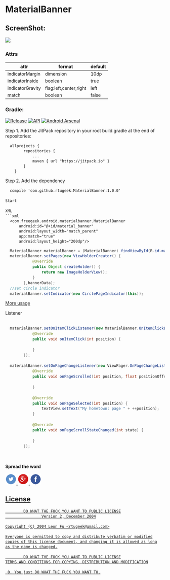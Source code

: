 # MaterialBanner

## ScreenShot:
![](https://github.com/rtugeek/MaterialBanner/blob/master/screenshot/GIF.gif)

### Attrs
|attr|format|default|
|---|---|---|
|indicatorMargin|dimension|10dp|
|indicatorInside|boolean|true|
|indicatorGravity|flag:left,center,right|left|
|match|boolean|false|


### Gradle:
[![Release](https://jitpack.io/v/rtugeek/materialbanner.svg)](https://jitpack.io/#rtugeek/materialbanner) [![API](https://img.shields.io/badge/API-8%2B-brightgreen.svg?style=flat)](https://android-arsenal.com/api?level=8) [![Android Arsenal](https://img.shields.io/badge/Android%20Arsenal-MaterialBanner-green.svg?style=true)](https://android-arsenal.com/details/1/3118)

Step 1. Add the JitPack repository in your root build.gradle at the end of repositories:
```
  allprojects {
		repositories {
			...
			maven { url "https://jitpack.io" }
		}
	}
```
Step 2. Add the dependency
```
  compile 'com.github.rtugeek:MaterialBanner:1.0.0'

Start

XML
```xml
  <com.freegeek.android.materialbanner.MaterialBanner
      android:id="@+id/material_banner"
      android:layout_width="match_parent"
      app:match="true"
      android:layout_height="200dp"/>
```

```java
  MaterialBanner materialBanner = (MaterialBanner) findViewById(R.id.material_banner);
  materialBanner.setPages(new ViewHolderCreator() {
            @Override
            public Object createHolder() {
                return new ImageHolderView();
            }
        },bannerData);
  //set circle indicator
  materialBanner.setIndicator(new CirclePageIndicator(this));
```
[More usage](https://github.com/rtugeek/MaterialBanner/blob/master/app/src/main/java/com/freegeek/android/materialbanner/demo/MainActivity.java)

Listener
```java
  
  materialBanner.setOnItemClickListener(new MaterialBanner.OnItemClickListener() {
            @Override
            public void onItemClick(int position) {
                
            }
        });
  
  materialBanner.setOnPageChangeListener(new ViewPager.OnPageChangeListener() {
            @Override
            public void onPageScrolled(int position, float positionOffset, int positionOffsetPixels) {

            }

            @Override
            public void onPageSelected(int position) {
                textView.setText("My hometown: page " + ++position);
            }

            @Override
            public void onPageScrollStateChanged(int state) {

            }
        });
        
        
```


**Spread the word**

<a href="https://twitter.com/intent/tweet?text=Check%20out%20the%MaterialBanner%20library%20on%20Github:%20https://github.com/rtugeek/MaterialBanner/" target="_blank" title="share to twitter" style="width:100%"><img src="https://github.com/PhilJay/MPAndroidChart/blob/master/design/twitter_icon.png" title="Share on Twitter" width="35" height=35 />
<a href="https://plus.google.com/share?url=https://github.com/rtugeek/MaterialBanner/" target="_blank" title="share to Google+" style="width:100%"><img src="https://github.com/PhilJay/MPAndroidChart/blob/master/design/googleplus_icon.png" title="Share on Google+" width="35" height=35 />
<a href="https://www.facebook.com/sharer/sharer.php?u=https://github.com/rtugeek/MaterialBanner/" target="_blank" title="share to facebook" style="width:100%"><img src="https://github.com/PhilJay/MPAndroidChart/blob/master/design/facebook_icon.png" title="Share on Facebook" width="35" height=35 />


## License

            DO WHAT THE FUCK YOU WANT TO PUBLIC LICENSE
                    Version 2, December 2004
   
    Copyright (C) 2004 Leon Fu <rtugeek@gmail.com>
   
    Everyone is permitted to copy and distribute verbatim or modified
    copies of this license document, and changing it is allowed as long
    as the name is changed.
   
            DO WHAT THE FUCK YOU WANT TO PUBLIC LICENSE
    TERMS AND CONDITIONS FOR COPYING, DISTRIBUTION AND MODIFICATION
   
     0. You just DO WHAT THE FUCK YOU WANT TO.
